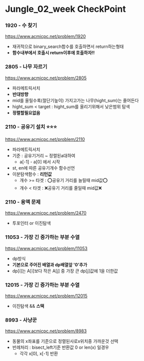 # Jungle_02_week CheckPoint

### 1920 - 수 찾기
https://www.acmicpc.net/problem/1920
- 재귀적으로 binary_search함수를 호출하면서 return하는형태
- **함수내부에서 호출시 return이후에 호출하자!!**

### 2805 - 나무 자르기
https://www.acmicpc.net/problem/2805
- 파라메트릭서치
- **반대방향**
- mid를 올릴수록(절단기높이) 가지고가는 나무(hight_sum)는 줄어든다
- hight_sum < target : hight_sum를 올리기위해서 낮은범위 탐색
- **정렬할필요없음**

### 2110 - 공유기 설치 ⭐⭐⭐ 
https://www.acmicpc.net/problem/2110
- 파라메트릭서치
- 기준 : 공유기거리 ~ 정렬된a대하여
    - a[-1] - a[0] 에서 시작
- st, en에 따른 공유기개수 함수선언
- 이분탐색함수 : **리턴값**
    - 개수 >= 타겟 : ⭕공유기 거리를 늘릴때 mid값⭕
    - 개수 < 타겟 : ❌공유기 거리를 줄일때 mid값❌

### 2110 - 용액 문제  
https://www.acmicpc.net/problem/2470
- 투포인터 or 이진탐색


### 11053 - 가장 긴 증가하는 부분 수열
https://www.acmicpc.net/problem/11053
- dp방식
- **기본으로 주어진 배열과 dp배열앞 '0'추가**
- dp[i]는 A[i]보다 작은 A[j] 중 가장 큰 dp[j]값에 1을 더한값


### 12015 - 가장 긴 증가하는 부분 수열
https://www.acmicpc.net/problem/12015
- 이진탐색 && **스택**

### 8993 - 사냥꾼
https://www.acmicpc.net/problem/8983
- 동물의 x좌표를 기준으로 정렬된사로x위치중 가까운것 선택
- 반례처리 : bisect_left기준 반환값 0 or len(x) 일경우
    - 각각 x[0], x[-1] 반환
    

